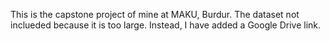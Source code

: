 This is the capstone project of mine at MAKU, Burdur. The dataset not inclueded because it is too large. Instead, I have added a Google Drive link.
